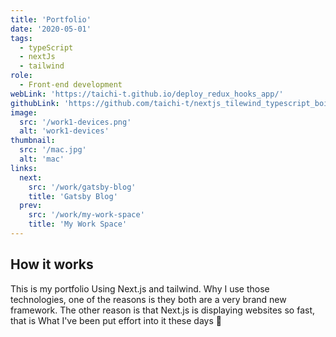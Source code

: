 ```yaml
---
title: 'Portfolio'
date: '2020-05-01'
tags:
  - typeScript
  - nextJs
  - tailwind
role:
  - Front-end development
webLink: 'https://taichi-t.github.io/deploy_redux_hooks_app/'
githubLink: 'https://github.com/taichi-t/nextjs_tilewind_typescript_boilerplate'
image:
  src: '/work1-devices.png'
  alt: 'work1-devices'
thumbnail:
  src: '/mac.jpg'
  alt: 'mac'
links:
  next:
    src: '/work/gatsby-blog'
    title: 'Gatsby Blog'
  prev:
    src: '/work/my-work-space'
    title: 'My Work Space'
---
```


## How it works

This is my portfolio Using Next.js and tailwind. Why I use those technologies, one of the reasons is they both are a very brand new framework. The other reason is that Next.js is displaying websites so fast, that is What I've been put effort into it these days 🌝
